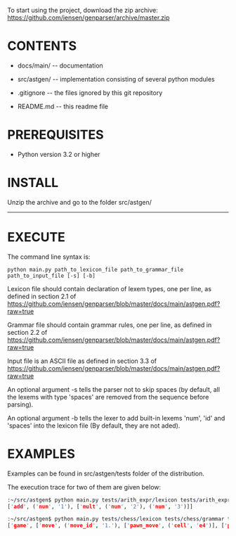 
To start using the project, download the zip archive:
https://github.com/iensen/genparser/archive/master.zip

CONTENTS
================
- docs/main/ -- documentation

- src/astgen/ -- implementation consisting of several python modules

- .gitignore --  the  files ignored by this git repository

- README.md -- this readme file

PREREQUISITES
=============
- Python version 3.2 or higher 
 
INSTALL
=======
Unzip the archive and go to the folder src/astgen/

--------------------------------------------------------------------------------
EXECUTE
=======

The command line syntax is:
```
python main.py path_to_lexicon_file path_to_grammar_file path_to_input_file [-s] [-b]
```
Lexicon file should contain declaration of lexem types, one per line, as defined in section 2.1 of https://github.com/iensen/genparser/blob/master/docs/main/astgen.pdf?raw=true

Grammar file should contain grammar rules, one per line, as defined in section 2.2 of https://github.com/iensen/genparser/blob/master/docs/main/astgen.pdf?raw=true

Input file is an ASCII file as defined in section 3.3 of 
https://github.com/iensen/genparser/blob/master/docs/main/astgen.pdf?raw=true

An optional argument -s tells the parser not to skip spaces (by default, all the lexems with type 'spaces' are removed from the sequence before parsing).

An optional argument -b tells the lexer to add built-in lexems  'num', 'id' and 'spaces' into the lexicon file
(By default, they are not aded).

EXAMPLES
=======

Examples can be found in  src/astgen/tests folder of the distribution.

The execution trace for two of them are given below: 
```prolog
:~/src/astgen$ python main.py tests/arith_expr/lexicon tests/arith_expr/grammar tests/arith_expr/input -b
['add', ('num', '1'), ['mult', ('num', '2'), ('num', '3')]]
```
```prolog
:~/src/astgen$ python main.py tests/chess/lexicon tests/chess/grammar tests/chess/input 
['game', ['move', ('move_id', '1.'), ['pawn_move', ('cell', 'e4')], ['pawn_move', ('cell', 'e5')]], ['move', ('move_id', '2.'), ['move', ['fig', ('figure', 'Q')], ('cell', 'h5')], ['move', ['fig', ('figure', 'N')], ('cell', 'c6')]], ['move', ('move_id', '3.'), ['move', ['fig', ('figure', 'B')], ('cell', 'c4')], ['move', ['fig', ('figure', 'N')], ('cell', 'f6')]]]
```


